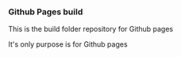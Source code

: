### Github Pages build

This is the build folder repository for Github pages

It's only purpose is for Github pages
